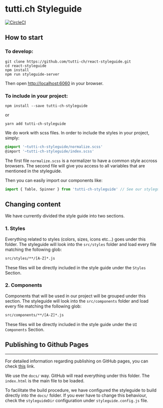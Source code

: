 # tutti.ch Styleguide
[![CircleCI](https://img.shields.io/circleci/project/github/tutti-ch/react-styleguide.svg)](https://circleci.com/gh/tutti-ch/react-styleguide)

## How to start
### To develop:

```
git clone https://github.com/tutti-ch/react-styleguide.git
cd react-styleguide
npm install
npm run styleguide-server
```

Then open [http://localhost:6060](http://localhost:6060) in your browser.

### To include in your project:

```
npm install --save tutti-ch-styleguide
```
or
```
yarn add tutti-ch-styleguide
```

We do work with scss files. In order to include the styles in your project, simply:

```css
@import '~tutti-ch-styleguide/normalize.scss'
@import '~tutti-ch-styleguide/index.scss'
```

The first file `normalize.scss` is a normalizer to have a common style accross browsers. The second file will give you access to all variables that are mentioned in the styleguide.

Then you can easily import our components like: 

```javascript
import { Table, Spinner } from 'tutti-ch-styleguide' // See our styleguide for a full list of components
```

## Changing content

We have currently divided the style guide into two sections.

### 1. Styles

Everything related to styles (colors, sizes, icons etc...) goes under this folder. The styleguide will 
look into the `src/styles` folder and load every file matching the following glob:

```bash
src/styles/**/[A-Z]*.js
```

These files will be directly included in the style guide under the `Styles` Section.

### 2. Components

Components that will be used in our project will be grouped under this section. The styleguide will 
look into the `src/components` folder and load every file matching the following glob:
                                                                                    
```bash
src/components/**/[A-Z]*.js
```

These files will be directly included in the style guide under the `UI Components` Section.


## Publishing to Github Pages
---

For detailed information regarding publishing on GitHub pages, you can check
[this](https://help.github.com/articles/configuring-a-publishing-source-for-github-pages/) link.

We use the `docs/` way. GitHub will read everything under this folder. The `index.html` is 
the main file to be loaded.

To facilitate the build procedure, we have configured the styleguide to build directly into
the `docs/` folder. If you ever have to change this behaviour, check the `styleguideDir` configuration
under `styleguide.config.js` file.
